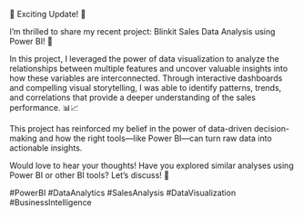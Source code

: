 🚀 Exciting Update! 🚀

I’m thrilled to share my recent project: Blinkit Sales Data Analysis using Power BI! 🎯

In this project, I leveraged the power of data visualization to analyze the relationships between multiple features and uncover valuable insights into how these variables are interconnected. Through interactive dashboards and compelling visual storytelling, I was able to identify patterns, trends, and correlations that provide a deeper understanding of the sales performance. 📊📈



This project has reinforced my belief in the power of data-driven decision-making and how the right tools—like Power BI—can turn raw data into actionable insights.

Would love to hear your thoughts! Have you explored similar analyses using Power BI or other BI tools? Let’s discuss! 🚀

#PowerBI #DataAnalytics #SalesAnalysis #DataVisualization #BusinessIntelligence
